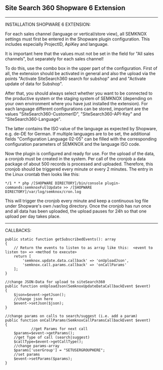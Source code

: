 ## Site Search 360 Shopware 6 Extension
***

INSTALLATION SHOPWARE 6 EXTENSION:

For each sales channel (language or vertical/store view), all SEMKNOX settings must first be entered in the Shopware plugin configuration. This includes especially ProjectID, ApiKey and language.

It is important here that the values must not be set in the field for "All sales channels", but separately for each sales channel!

To do this, use the combo box in the upper part of the configuration. First of all, the extension should be activated in general and also the upload via the points 
"Activate SiteSearch360 search for subshop" and 
and
"Activate update of data for Subshop".

After that, you should always select whether you want to be connected to the productive system or the staging system of SEMKNOX (depending on your own environment where you have just installed the extension). For each language different configurations can be stored, important are the values "SiteSearch360-CustomerID", "SiteSearch360-API-Key" and "SiteSearch360-Language".

The latter contains the ISO value of the language as expected by Shopware, e.g. de-DE for German. If multiple languages are to be set, the additional fields "Configuration Language 02-05" can be filled with the corresponding configuration parameters of SEMKNOX and the language ISO code.

Now the plugin is configured and ready for use. For the upload of the data, a cronjob must be created in the system. Per call of the cronjob a data package of about 500 records is processed and uploaded. Therefore, this cronjob should be triggered every minute or every 2 minutes. The entry in the Linux crontab then looks like this:

    */1 * * php /[SHOPWARE DIRECTORY]/bin/console plugin-commands:semknoxFullUpdate >> /[SHOPWARE DIRECTORY]/var/log/semknox/cron.log

This will trigger the cronjob every minute and keep a continuous log file under Shopware's own /var/log directory. Once the cronjob has run once and all data has been uploaded, the upload pauses for 24h so that one upload per day takes place.


***
CALLBACKS:



    public static function getSubscribedEvents(): array
    {
        // Return the events to listen to as array like this:  <event to listen to> => <method to execute>
        return [
            'semknox.update.data.callback' => 'onUploadJson',
            'semknox.call.params.callback' => 'onCallParams'
        ];
    }
   
    //change JSON-Data for upload to siteSearch360
    public function onUploadJson(SemknoxUpdateDataCallbackEvent $event)
    {          
        $json=$event->getJson();
        //change json here
        $event->setJson($json);
    }
   
    //change params on calls to search/suggest (i.e. add a param)
    public function onCallParams(SemknoxCallParamsCallbackEvent $event)
    {
                //get Params for next call
        $params=$event->getParams();
        //get Type of call (search|suggest)
        $callType=$event->getCallType();
        //change params-array
        $params['userGroup'] = "SETUSERGROUPHERE";
        //set params
        $event->setParams($params);
    }
   